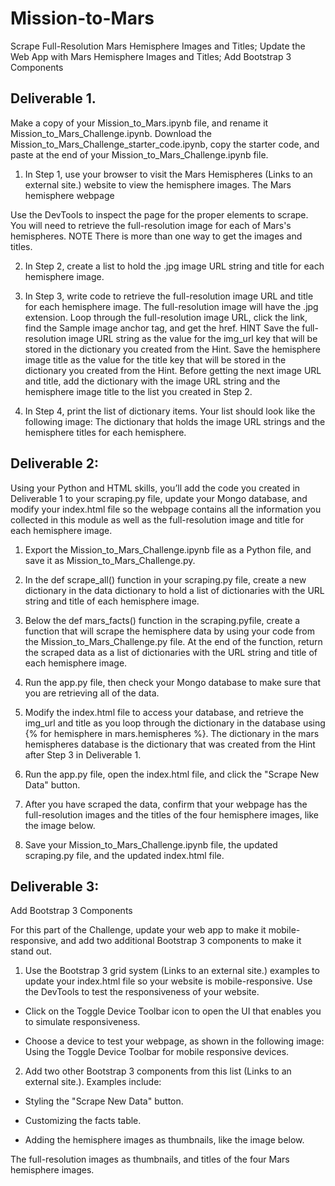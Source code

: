 # Mission-to-Mars
Scrape Full-Resolution Mars Hemisphere Images and Titles; Update the Web App with Mars Hemisphere Images and Titles; Add Bootstrap 3 Components


## Deliverable 1.

Make a copy of your Mission_to_Mars.ipynb file, and rename it Mission_to_Mars_Challenge.ipynb.
Download the Mission_to_Mars_Challenge_starter_code.ipynb, copy the starter code, and paste at the end of your Mission_to_Mars_Challenge.ipynb file.

1. In Step 1, use your browser to visit the Mars Hemispheres (Links to an external site.) website to view the hemisphere images.
The Mars hemisphere webpage

Use the DevTools to inspect the page for the proper elements to scrape. You will need to retrieve the full-resolution image for each of Mars's hemispheres.
NOTE
There is more than one way to get the images and titles.

2. In Step 2, create a list to hold the .jpg image URL string and title for each hemisphere image.

3. In Step 3, write code to retrieve the full-resolution image URL and title for each hemisphere image. The full-resolution image will have the .jpg extension.
Loop through the full-resolution image URL, click the link, find the Sample image anchor tag, and get the href.
HINT
Save the full-resolution image URL string as the value for the img_url key that will be stored in the dictionary you created from the Hint.
Save the hemisphere image title as the value for the title key that will be stored in the dictionary you created from the Hint.
Before getting the next image URL and title, add the dictionary with the image URL string and the hemisphere image title to the list you created in Step 2.

4. In Step 4, print the list of dictionary items. Your list should look like the following image:
The dictionary that holds the image URL strings and the hemisphere titles for each hemisphere.

## Deliverable 2: 

Using your Python and HTML skills, you’ll add the code you created in Deliverable 1 to your scraping.py file, update your Mongo database, and modify your index.html file so the webpage contains all the information you collected in this module as well as the full-resolution image and title for each hemisphere image.



1. Export the Mission_to_Mars_Challenge.ipynb file as a Python file, and save it as Mission_to_Mars_Challenge.py.

2. In the def scrape_all() function in your scraping.py file, create a new dictionary in the data dictionary to hold a list of dictionaries with the URL string and title of each hemisphere image.

3. Below the def mars_facts() function in the scraping.pyfile, create a function that will scrape the hemisphere data by using your code from the Mission_to_Mars_Challenge.py file. At the end of the function, return the scraped data as a list of dictionaries with the URL string and title of each hemisphere image.

4. Run the app.py file, then check your Mongo database to make sure that you are retrieving all of the data.

5. Modify the index.html file to access your database, and retrieve the img_url and title as you loop through the dictionary in the database using {% for hemisphere in mars.hemispheres %}. The dictionary in the mars hemispheres database is the dictionary that was created from the Hint after Step 3 in Deliverable 1.

6. Run the app.py file, open the index.html file, and click the "Scrape New Data" button.

7. After you have scraped the data, confirm that your webpage has the full-resolution images and the titles of the four hemisphere images, like the image below.

8. Save your Mission_to_Mars_Challenge.ipynb file, the updated scraping.py file, and the updated index.html file.



## Deliverable 3: 

Add Bootstrap 3 Components 

For this part of the Challenge, update your web app to make it mobile-responsive, and add two additional Bootstrap 3 components to make it stand out.

1. Use the Bootstrap 3 grid system (Links to an external site.) examples to update your index.html file so your website is mobile-responsive. Use the DevTools to test the responsiveness of your website.
  - Click on the Toggle Device Toolbar icon to open the UI that enables you to simulate responsiveness.

 - Choose a device to test your webpage, as shown in the following image:
Using the Toggle Device Toolbar for mobile responsive devices.

2. Add two other Bootstrap 3 components from this list (Links to an external site.). Examples include:

 - Styling the "Scrape New Data" button.

 - Customizing the facts table.

 - Adding the hemisphere images as thumbnails, like the image below.

The full-resolution images as thumbnails, and titles of the four Mars hemisphere images.

